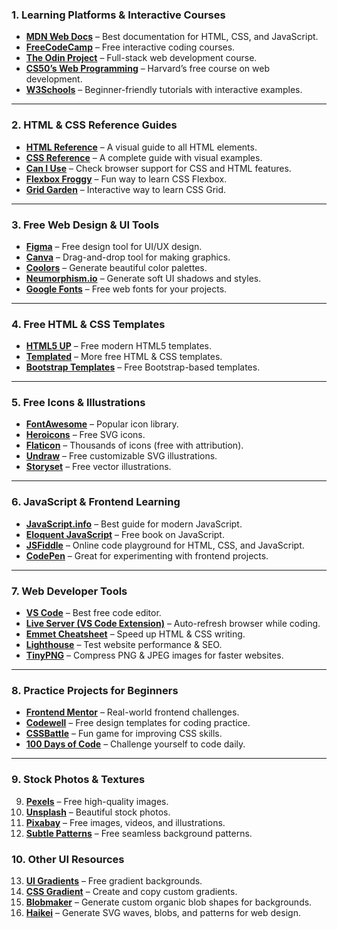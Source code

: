 ### **1. Learning Platforms & Interactive Courses**  
- **[MDN Web Docs](https://developer.mozilla.org/en-US/)** – Best documentation for HTML, CSS, and JavaScript.  
- **[FreeCodeCamp](https://www.freecodecamp.org/)** – Free interactive coding courses.  
- **[The Odin Project](https://www.theodinproject.com/)** – Full-stack web development course.  
- **[CS50’s Web Programming](https://cs50.harvard.edu/web/)** – Harvard’s free course on web development.  
- **[W3Schools](https://www.w3schools.com/)** – Beginner-friendly tutorials with interactive examples.  

---

### **2. HTML & CSS Reference Guides**  
- **[HTML Reference](https://htmlreference.io/)** – A visual guide to all HTML elements.  
- **[CSS Reference](https://cssreference.io/)** – A complete guide with visual examples.  
- **[Can I Use](https://caniuse.com/)** – Check browser support for CSS and HTML features.  
- **[Flexbox Froggy](https://flexboxfroggy.com/)** – Fun way to learn CSS Flexbox.  
- **[Grid Garden](https://cssgridgarden.com/)** – Interactive way to learn CSS Grid.  

---

### **3. Free Web Design & UI Tools**  
- **[Figma](https://www.figma.com/)** – Free design tool for UI/UX design.  
- **[Canva](https://www.canva.com/)** – Drag-and-drop tool for making graphics.  
- **[Coolors](https://coolors.co/)** – Generate beautiful color palettes.  
- **[Neumorphism.io](https://neumorphism.io/)** – Generate soft UI shadows and styles.  
- **[Google Fonts](https://fonts.google.com/)** – Free web fonts for your projects.  

---

### **4. Free HTML & CSS Templates**  
- **[HTML5 UP](https://html5up.net/)** – Free modern HTML5 templates.  
- **[Templated](https://templated.co/)** – More free HTML & CSS templates.  
- **[Bootstrap Templates](https://startbootstrap.com/)** – Free Bootstrap-based templates.  

---

### **5. Free Icons & Illustrations**  
- **[FontAwesome](https://fontawesome.com/)** – Popular icon library.  
- **[Heroicons](https://heroicons.com/)** – Free SVG icons.  
- **[Flaticon](https://www.flaticon.com/)** – Thousands of icons (free with attribution).  
- **[Undraw](https://undraw.co/illustrations)** – Free customizable SVG illustrations.  
- **[Storyset](https://storyset.com/)** – Free vector illustrations.  

---

### **6. JavaScript & Frontend Learning**  
- **[JavaScript.info](https://javascript.info/)** – Best guide for modern JavaScript.  
- **[Eloquent JavaScript](https://eloquentjavascript.net/)** – Free book on JavaScript.  
- **[JSFiddle](https://jsfiddle.net/)** – Online code playground for HTML, CSS, and JavaScript.  
- **[CodePen](https://codepen.io/)** – Great for experimenting with frontend projects.  

---

### **7. Web Developer Tools**  
- **[VS Code](https://code.visualstudio.com/)** – Best free code editor.  
- **[Live Server (VS Code Extension)](https://marketplace.visualstudio.com/items?itemName=ritwickdey.LiveServer)** – Auto-refresh browser while coding.  
- **[Emmet Cheatsheet](https://docs.emmet.io/cheat-sheet/)** – Speed up HTML & CSS writing.  
- **[Lighthouse](https://developers.google.com/web/tools/lighthouse/)** – Test website performance & SEO.  
- **[TinyPNG](https://tinypng.com/)** – Compress PNG & JPEG images for faster websites.  

---

### **8. Practice Projects for Beginners**  
- **[Frontend Mentor](https://www.frontendmentor.io/)** – Real-world frontend challenges.  
- **[Codewell](https://www.codewell.cc/)** – Free design templates for coding practice.  
- **[CSSBattle](https://cssbattle.dev/)** – Fun game for improving CSS skills.  
- **[100 Days of Code](https://www.100daysofcode.com/)** – Challenge yourself to code daily.

---

### **9. Stock Photos & Textures**  
9. **[Pexels](https://www.pexels.com/)** – Free high-quality images.  
10. **[Unsplash](https://unsplash.com/)** – Beautiful stock photos.  
11. **[Pixabay](https://www.pixabay.com/)** – Free images, videos, and illustrations.  
12. **[Subtle Patterns](https://www.toptal.com/designers/subtlepatterns/)** – Free seamless background patterns.  

### **10. Other UI Resources**  
13. **[UI Gradients](https://uigradients.com/)** – Free gradient backgrounds.  
14. **[CSS Gradient](https://cssgradient.io/)** – Create and copy custom gradients.  
15. **[Blobmaker](https://www.blobmaker.app/)** – Generate custom organic blob shapes for backgrounds.  
16. **[Haikei](https://haikei.app/)** – Generate SVG waves, blobs, and patterns for web design.  

